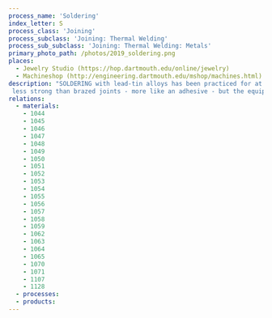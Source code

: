 ```yaml
---
process_name: 'Soldering'
index_letter: S
process_class: 'Joining'
process_subclass: 'Joining: Thermal Welding'
process_sub_subclass: 'Joining: Thermal Welding: Metals'
primary_photo_path: /photos/2019_soldering.png
places: 
  - Jewelry Studio (https://hop.dartmouth.edu/online/jewelry)
  - Machineshop (http://engineering.dartmouth.edu/mshop/machines.html)
description: "SOLDERING with lead-tin alloys has been practiced for at least 3000 years. It uses alloys that melt below 450 Â°C. It can be thought of as low-temperature brazing, or - another analogy - as gluing with metal. Soldered joints are
 less strong than brazed joints - more like an adhesive - but the equipment needed to make them is simpler and the temperatures reached by the component are much lower, an essential for the assembly of electronic equipment. Soldering can be applied in the same way as braze, or - more like an adhesive - by pre-coating ('tinning') the metal surfaces to be joined before assembling and simply heating them with a torch, an electric soldering iron, or an array of infra-red lamps. In RE-FLOW SOLDERING, the components are heated by vapor from a boiling fluorinated hydrocarbon that condenses on components, releasing latent heat, and giving rapid, uniform heating. There are pressures to replace lead-based solders because of the potential toxicity of heavy metals, but viable alternatives are not yet widely available."
relations: 
  - materials: 
    - 1044
    - 1045
    - 1046
    - 1047
    - 1048
    - 1049
    - 1050
    - 1051
    - 1052
    - 1053
    - 1054
    - 1055
    - 1056
    - 1057
    - 1058
    - 1059
    - 1062
    - 1063
    - 1064
    - 1065
    - 1070
    - 1071
    - 1107
    - 1128
  - processes: 
  - products: 
---
```

